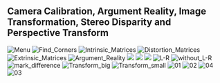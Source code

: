 ## Camera Calibration, Argument Reality, Image Transformation, Stereo Disparity and Perspective Transform
![Menu](https://github.com/ElektrischesSchaf/Basic_OpenCV/blob/master/SnapShots/Menu.png)
![Find_Corners](https://github.com/ElektrischesSchaf/Basic_OpenCV/blob/master/SnapShots/Find_Corners.png)
![Intrinsic_Matrices](https://github.com/ElektrischesSchaf/Basic_OpenCV/blob/master/SnapShots/Intrinsic_Matrices.png)
![Distortion_Matrices](https://github.com/ElektrischesSchaf/Basic_OpenCV/blob/master/SnapShots/Distortion_Matrices.png)
![Extrinsic_Matrices](https://github.com/ElektrischesSchaf/Basic_OpenCV/blob/master/SnapShots/Extrinsic_Matrics.png)
![Argument_Reality](https://github.com/ElektrischesSchaf/Basic_OpenCV/blob/master/SnapShots/Argument_Reality.png)
![](https://github.com/ElektrischesSchaf/Basic_OpenCV/blob/master/MFCApplication1/imL.png )
![](https://github.com/ElektrischesSchaf/Basic_OpenCV/blob/master/MFCApplication1/imR.png )
![](https://github.com/ElektrischesSchaf/Basic_OpenCV/blob/master/SnapShots/disparity.png )
![L-R](https://github.com/ElektrischesSchaf/Basic_OpenCV/blob/master/SnapShots/With_L-R.png)
![without_L-R](https://github.com/ElektrischesSchaf/Basic_OpenCV/blob/master/SnapShots/without_L-R.png)
![mark_difference](https://github.com/ElektrischesSchaf/Basic_OpenCV/blob/master/SnapShots/mark_difference.png)
![Transform_big](https://github.com/ElektrischesSchaf/Basic_OpenCV/blob/master/SnapShots/Transform_30-3-250-50.png)
![Transform_small](https://github.com/ElektrischesSchaf/Basic_OpenCV/blob/master/SnapShots/Transform_30-2-100-100.png)
![01](https://github.com/ElektrischesSchaf/Basic_OpenCV/blob/master/SnapShots/perspective_transform_1.png)
![02](https://github.com/ElektrischesSchaf/Basic_OpenCV/blob/master/SnapShots/perspective_transform_2.png)
![04](https://github.com/ElektrischesSchaf/Basic_OpenCV/blob/master/SnapShots/perspective_transform_4.png)
![03](https://github.com/ElektrischesSchaf/Basic_OpenCV/blob/master/SnapShots/perspective_transform_3.png)